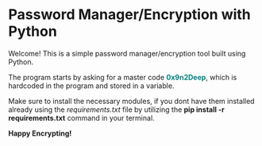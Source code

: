 # Password Manager/Encryption with Python

Welcome!
This is a simple password manager/encryption tool built using Python.

The program starts by asking for a master code <span style=' color:teal'>**0x9n2Deep**</span>, which is hardcoded in the program and stored in a variable.

Make sure to install the necessary modules, if you dont have them installed already using the _requirements.txt_ file by utilizing the **pip install -r requirements.txt** command in your terminal.

**Happy Encrypting!**
